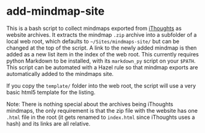 # add-mindmap-site

This is a bash script to collect mindmaps exported from [iThoughts](http://toketaware.com/ithoughts-ios) as website archives. It extracts the mindmap `.zip` archive into a subfolder of a local web root, which defaults to `~/Sites/mindmaps-site/` but can be changed at the top of the script. A link to the newly added mindmap is then added as a new list item in the index of the web root. This currently requires python Markdown to be installed, with its `markdown_py` script on your `$PATH`. This script can be automated with a Hazel rule so that mindmap exports are automatically added to the mindmaps site.

If you copy the `template/` folder into the web root, the script will use a very basic html5 template for the listing.

Note: There is nothing special about the archives being iThoughts mindmaps, the only requirement is that the zip file with the website has one `.html` file in the root (it gets renamed to `index.html` since iThoughts uses a hash) and its links are all relative.
